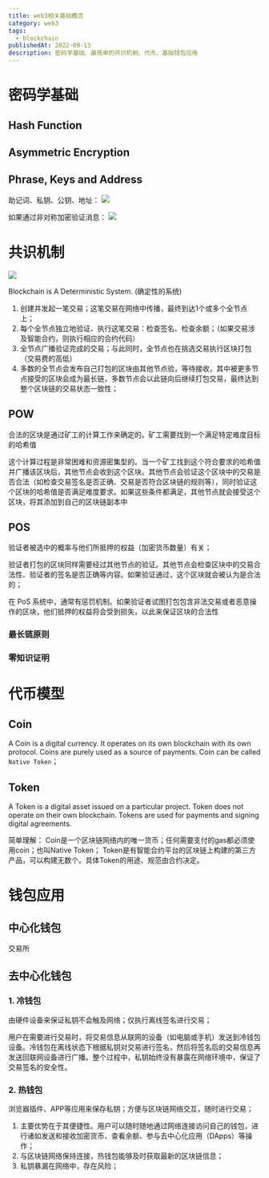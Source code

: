 ```yaml
---
title: web3相关基础概念
category: web3
tags:
  - blockchain
publishedAt: 2022-09-13
description: 密码学基础、最简单的共识机制、代币、基础钱包应用
---
```


# 密码学基础


## Hash Function




## Asymmetric Encryption



## Phrase, Keys and Address

助记词、私钥、公钥、地址：
![](/images/web3-basic-phrase.png)


如果通过非对称加密验证消息：
![](/images/web3-basic-transaction.png)


# 共识机制


![](/images/web3-fundation-consensus.png)

Blockchain is A Deterministic System. (确定性的系统)

1. 创建并发起一笔交易；这笔交易在网络中传播，最终到达1个或多个全节点上；
2. 每个全节点独立地验证、执行这笔交易：检查签名、检查余额；（如果交易涉及智能合约，则执行相应的合约代码）
3. 全节点广播验证完成的交易；与此同时，全节点也在挑选交易执行区块打包（交易费的高低）
4. 多数的全节点会发布自己打包的区块由其他节点验，等待接收，其中被更多节点接受的区块会成为最长链，多数节点会以此链向后继续打包交易，最终达到整个区块链的交易状态一致性；

## POW

合法的区块是通过矿工的计算工作来确定的。矿工需要找到一个满足特定难度目标的哈希值

这个计算过程是非常困难和资源密集型的。当一个矿工找到这个符合要求的哈希值并广播该区块后，其他节点会收到这个区块。其他节点会验证这个区块中的交易是否合法（如检查交易签名是否正确、交易是否符合区块链的规则等），同时验证这个区块的哈希值是否满足难度要求。如果这些条件都满足，其他节点就会接受这个区块，将其添加到自己的区块链副本中

## POS

验证者被选中的概率与他们所抵押的权益（加密货币数量）有关；

验证者打包的区块同样需要经过其他节点的验证。其他节点会检查区块中的交易合法性、验证者的签名是否正确等内容。如果验证通过，这个区块就会被认为是合法的；

在 PoS 系统中，通常有惩罚机制。如果验证者试图打包包含非法交易或者恶意操作的区块，他们抵押的权益将会受到损失，以此来保证区块的合法性


### 最长链原则

  

### 零知识证明

# 代币模型

## Coin

A Coin is a digital currency. It operates on its own blockchain with its own protocol.
Coins are purely used as a source of payments.
Coin can be called `Native Token`；

## Token
A Token is a digital asset issued on a particular project.
Token does not operate on their own blockchain.
Tokens are used for payments and signing digital agreements.

简单理解：
Coin是一个区块链网络内的唯一货币；任何需要支付的gas都必须使用coin；也叫Native Token；
Token是有智能合约平台的区块链上构建的第三方产品，可以构建无数个。具体Token的用途、规范由合约决定。



# 钱包应用

## 中心化钱包

交易所

## 去中心化钱包

### 1. 冷钱包

由硬件设备来保证私钥不会触及网络；仅执行离线签名进行交易；

用户在需要进行交易时，将交易信息从联网的设备（如电脑或手机）发送到冷钱包设备。冷钱包在离线状态下根据私钥对交易进行签名，然后将签名后的交易信息再发送回联网设备进行广播。整个过程中，私钥始终没有暴露在网络环境中，保证了交易签名的安全性。

### 2. 热钱包

浏览器插件、APP等应用来保存私钥；方便与区块链网络交互，随时进行交易；
1. 主要优势在于其便捷性。用户可以随时随地通过网络连接访问自己的钱包，进行诸如发送和接收加密货币、查看余额、参与去中心化应用（DApps）等操作；
2. 与区块链网络保持连接，热钱包能够及时获取最新的区块链信息；
3. 私钥暴漏在网络中，存在风险；



